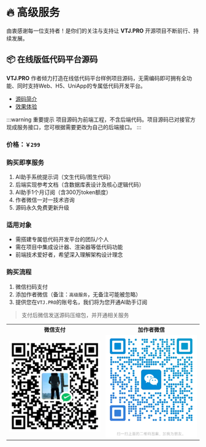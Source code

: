 # 🔥 高级服务

由衷感谢每一位支持者！是你们的关注与支持让 **VTJ.PRO** 开源项目不断前行、持续发展。

## 📦 在线版低代码平台源码

**VTJ.PRO** 作者倾力打造在线低代码平台样例项目源码，无需编码即可拥有全功能、同时支持Web、H5、UniApp的专属低代码开发平台。

- [源码简介](./intro.md)
- [效果体验](https://vtj.pro/demo/)

:::warning 重要提示
项目源码为前端工程，不含后端代码。项目源码已对接官方现成服务接口，您可根据需要更改为自己的后端接口。
:::

### 价格：`￥299`

### 购买即享服务

1. AI助手系统提示词（文生代码/图生代码）
2. 后端实现参考文档（含数据库表设计及核心逻辑代码）
3. AI助手1个月订阅（含300万token额度）
4. 作者微信一对一技术咨询
5. 源码永久免费更新升级

### 适用对象

- 需搭建专属低代码开发平台的团队/个人
- 需在项目中集成设计器、渲染器等低代码功能
- 前端技术爱好者，希望深入理解架构设计理念

### 购买流程

1. 微信扫码支付
2. 添加作者微信（备注：`高级服务`，无备注可能被忽略）
3. 提供您在`VTJ.PRO`的账号名，我们将为您开通AI助手订阅

> 支付后微信发送源码压缩包，并开通相关服务

<table>
<tbody>
  <tr>
    <th width="50%">微信支付</th>
    <th width="50%">加作者微信</th>
  </tr>
    <tr>
    <td>
    <img src="./assets/pay.png" />
    </td>
    <td><img src="./assets/add.png" /></td>
  </tr>
  </tbody>
</table>
